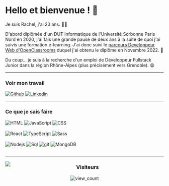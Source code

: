 # Hello et bienvenue ! 👋

Je suis Rachel, j'ai 23 ans. 🙋‍♀️

D'abord diplômée d'un DUT Informatique de l'Université Sorbonne Paris Nord en 2020, j'ai fais une grande pause de deux ans à la suite de quoi j'ai suivis une formation e-learning. J'ai donc suivi le [parcours Developpeur Web d'OpenClassrooms](https://openclassrooms.com/fr/paths/717-developpeur-web) duquel j'ai obtenu le diplôme en Novembre 2022. 📜

Du coup... je suis à la recherche d'un emploi de Développeur Fullstack Junior dans la région Rhône-Alpes (plus précisément vers Grenoble). 😫

---

### Voir mon travail

[![Github](https://img.shields.io/badge/-Github-000?style=for-the-badge&logo=Github&logoColor=white)](https://github.com/barthRachel)
[![Linkedin](https://img.shields.io/badge/-LinkedIn-blue?style=for-the-badge&logo=Linkedin&logoColor=white)](https://www.linkedin.com/in/rachel-barthelery/)

---

### Ce que je sais faire

<p>
  <img alt="HTML" src="https://img.shields.io/badge/html5-%23E34F26.svg?style=for-the-badge&logo=html5&logoColor=white" />
  <img alt="JavaScript" src="https://img.shields.io/badge/javascript-%23323330.svg?style=for-the-badge&logo=javascript&logoColor=%23F7DF1E" />
  <img alt="CSS" src="https://img.shields.io/badge/CSS-239120?&style=for-the-badge&logo=css3&logoColor=white" />
  <br><br>
  <img alt="React" src="https://img.shields.io/badge/-React-45b8d8?style=for-the-badge&logo=react&logoColor=white" />
  <img alt="TypeScript" src="https://img.shields.io/badge/-TypeScript-007ACC?style=for-the-badge&logo=typescript&logoColor=white" />
  <img alt="Sass" src="https://img.shields.io/badge/-Sass-CC6699?style=for-the-badge&logo=sass&logoColor=white" />
   <br><br>
  <img alt="Nodejs" src="https://img.shields.io/badge/-Nodejs-43853d?style=for-the-badge&logo=Node.js&logoColor=white" />
  <img alt="Sql" src="https://img.shields.io/badge/-SQL-0079d6?style=for-the-badge&logo=mysql&logoColor=white" />
  <img alt="git" src="https://img.shields.io/badge/-Git-F05032?style=for-the-badge&logo=git&logoColor=white" />
  <img alt="MongoDB" src="https://img.shields.io/badge/-MongoDB-13aa52?style=for-the-badge&logo=mongodb&logoColor=white" />
<br><br>
</p>

---

<img align="left" src="https://github-readme-stats.vercel.app/api/top-langs/?username=barthRachel&layout=compact&show_icons=true&title_color=fff&icon_color=79ff97&text_color=9f9f9f&bg_color=151515&show_icons=true&count_private=true&hide_border=true">


<div align="center"><h3 align="center">Visiteurs</h3><img src="https://profile-counter.glitch.me/%7BbarthRachel%7D/count.svg" alt="view_count" /></div>
<!--
**barthRachel/barthRachel** is a ✨ _special_ ✨ repository because its `README.md` (this file) appears on your GitHub profile.

Here are some ideas to get you started:

- 🔭 I’m currently working on ...
- 🌱 I’m currently learning ...
- 👯 I’m looking to collaborate on ...
- 🤔 I’m looking for help with ...
- 💬 Ask me about ...
- 📫 How to reach me: ...
- 😄 Pronouns: ...
- ⚡ Fun fact: ...
-->
